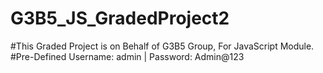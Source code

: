 # G3B5_JS_GradedProject2

#This Graded Project is on Behalf of G3B5 Group, For JavaScript Module.
#Pre-Defined Username: admin | Password: Admin@123

